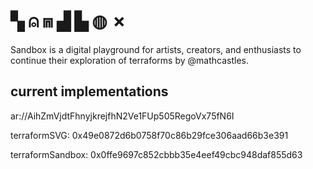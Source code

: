 # ▚ ⍝ ⩎ ▟ ▙ ◍ ✗

Sandbox is a digital playground for artists, creators, and enthusiasts to continue their exploration of terraforms by @mathcastles. 


## current implementations

ar://AihZmVjdtFhnyjkrejfhN2Ve1FUp505RegoVx75fN6I

terraformSVG: 0x49e0872d6b0758f70c86b29fce306aad66b3e391

terraformSandbox: 0x0ffe9697c852cbbb35e4eef49cbc948daf855d63
